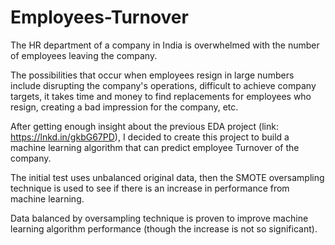 # Employees-Turnover

The HR department of a company in India is overwhelmed with the number of employees leaving the company.

The possibilities that occur when employees resign in large numbers include disrupting the company's operations, difficult to achieve company targets, it takes time and money to find replacements for employees who resign, creating a bad impression for the company, etc.

After getting enough insight about the previous EDA project (link: https://lnkd.in/gkbG67PD), I decided to create this project to build a machine learning algorithm that can predict employee Turnover of the company.

The initial test uses unbalanced original data, then the SMOTE oversampling technique is used to see if there is an increase in performance from machine learning.

Data balanced by oversampling technique is proven to improve machine learning algorithm performance (though the increase is not so significant).
